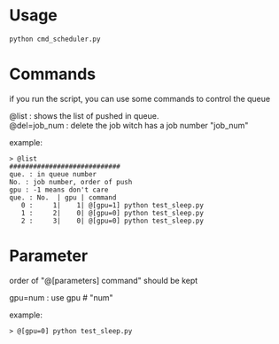 # Usage  
```
python cmd_scheduler.py
```  
  
# Commands  
if you run the script, you can use some commands to control the queue  
  
@list        : shows the list of pushed in queue.  
@del=job_num : delete the job witch has a job number "job_num"  
  
example:  
```
> @list
############################
que. : in queue number
No. : job number, order of push
gpu : -1 means don't care
que. : No.  | gpu | command
   0 :     1|    1| @[gpu=1] python test_sleep.py
   1 :     2|    0| @[gpu=0] python test_sleep.py
   2 :     3|    0| @[gpu=0] python test_sleep.py
```

# Parameter  
order of "@[parameters] command" should be kept  
  
gpu=num  : use gpu # "num"  
  
example:  
```
> @[gpu=0] python test_sleep.py
```
